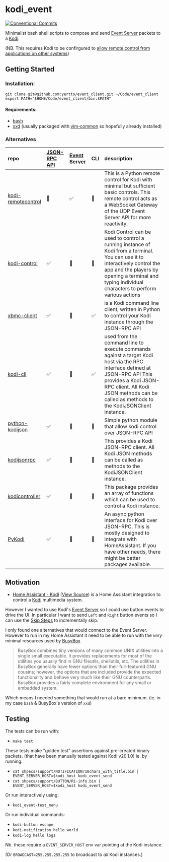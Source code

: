 # kodi_event
[![Conventional Commits](https://img.shields.io/badge/Conventional%20Commits-1.0.0-%23FE5196?logo=conventionalcommits&logoColor=white)](https://conventionalcommits.org)

Minimalist bash shell scripts to compose and send [Event Server](https://kodi.wiki/view/EventServer) packets to a [Kodi](https://kodi.tv).

(NB. This requires Kodi to be confirgured to [allow remote control from applications on other systems](https://kodi.wiki/view/Settings/Services/Control#Allow_remote_control_from_applications_on_other_systems))

## Getting Started
### Installation:
```
git clone git@github.com:yertto/event_client.git ~/Code/event_client
export PATH="$HOME/Code/event_client/bin:$PATH"
```


#### Requirements:
 * [bash](https://www.gnu.org/software/bash/)
 * [xxd](https://manpages.org/xxd) (usually packaged with [vim-common](https://packages.debian.org/sid/vim-common) so hopefully already installed)


### Alternatives
| repo | [JSON-RPC API](https://kodi.wiki/view/JSON-RPC_API) | [Event Server](https://kodi.wiki/view/EventServer) | CLI | description |
| :--- | :--- | :--- | :--- | :--- |
| [kodi-remotecontrol](https://github.com/dmachard/kodi-remotecontrol#websocket-client) | 🚫 | :white_check_mark: | 🚫 | This is a Python remote control for Kodi with minimal but sufficient basic controls. This remote control acts as a WebSocket Gateway of the UDP Event Server API for more reactivity. |
| [kodi-control](https://github.com/KenKundert/kodi-control) |:white_check_mark: | 🚫 | 🚫 | Kodi Control can be used to control a running instance of Kodi from a terminal. You can use it to interactively control the app and the players by opening a terminal and typing individual characters to perform various actions |
| [xbmc-client](https://github.com/jcsaaddupuy/xbmc-client) | :white_check_mark: | 🚫 | :white_check_mark: | is a Kodi command line client, written in Python to control your Kodi instance through the JSON-RPC API |
| [kodi-cli](https://github.com/JavaWiz1/kodi-cli) | :white_check_mark: | 🚫 | :white_check_mark: | used from the command line to execute commands against a target Kodi host via the RPC interface defined at JSON-RPC API This provides a Kodi JSON-RPC client. All Kodi JSON methods can be called as methods to the KodiJSONClient instance. |
| [python-kodijson](https://github.com/jcsaaddupuy/python-kodijson) | :white_check_mark: | 🚫 | 🚫 | Simple python module that allow kodi control over JSON-RPC API |
| [kodijsonrpc](https://github.com/davgeo/kodijsonrpc) | :white_check_mark: | 🚫 | 🚫 | This provides a Kodi JSON-RPC client. All Kodi JSON methods can be called as methods to the KodiJSONClient instance. |
| [kodicontroller](https://github.com/davgeo/kodicontroller) | :white_check_mark: | 🚫 | 🚫 | This package provides an array of functions which can be used to control a Kodi instance. |
| [PyKodi](https://github.com/OnFreund/PyKodi) | :white_check_mark: | 🚫 | 🚫 | An async python interface for Kodi over JSON-RPC. This is mostly designed to integrate with HomeAssistant. If you have other needs, there might be better packages available. |
   


## Motivation

* [Home Assistant - Kodi](https://www.home-assistant.io/integrations/kodi) ([View Source](https://github.com/home-assistant/core/tree/dev/homeassistant/components/kodi)) is a Home Assistant integration to control a [Kodi](https://kodi.tv) multimedia system.


However I wanted to use Kodi's [Event Server](https://kodi.wiki/view/EventServer) so I could use button events to drive the UI.
In particular I want to send `Left` and `Right` button events so I can use the [Skip Steps](https://kodi.wiki/view/Skip_steps) to incrementally skip.

I only found one alternatives that would connect to the Event Server.
However to run in my Home Assistant it need to be able to run with the *very* minimal resources used by [BusyBox](https://busybox.net)
> BusyBox combines tiny versions of many common UNIX utilities into a single small executable. It provides replacements for most of the utilities you usually find in GNU fileutils, shellutils, etc. The utilities in BusyBox generally have fewer options than their full-featured GNU cousins; however, the options that are included provide the expected functionality and behave very much like their GNU counterparts. BusyBox provides a fairly complete environment for any small or embedded system.

Which means I needed something that would run at a bare minimum.
(ie. in my case `bash` & BusyBox's version of `xxd`)


## Testing
The tests can be run with:
 * `make test`

These tests make "golden test" assertions against pre-created binary packets.
(that have been manually tested against Kodi v20.1.0)
ie. by running:
 * `cat shpecs/support/NOTIFICATION/10chars_with_title.bin | EVENT_SERVER_HOST=$kodi_host kodi_event_send`
 * `cat shpecs/support/BUTTON/R1-info.bin | EVENT_SERVER_HOST=$kodi_host kodi_event_send`

Or run interactively using:
 * `kodi_event-test_menu`

Or run individual commands:
 * `kodi-button escape`
 * `kodi-notification hello world`
 * `kodi-log hello logs`

Nb. these require a `EVENT_SERVER_HOST` env var pointing at the Kodi instance.

(Or `BROADCAST=255.255.255.255` to broadcast to _all_ Kodi instances.)
